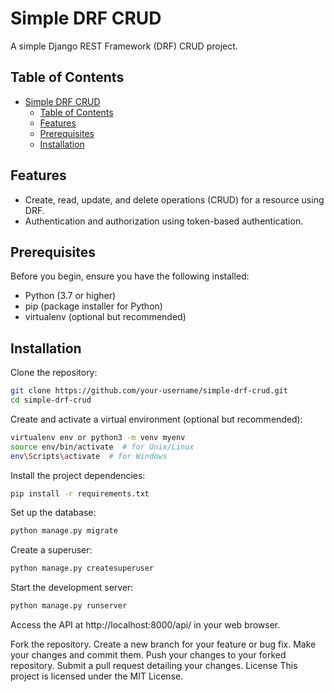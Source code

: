# Simple DRF CRUD

A simple Django REST Framework (DRF) CRUD project.

## Table of Contents

- [Simple DRF CRUD](#simple-drf-crud)
  - [Table of Contents](#table-of-contents)
  - [Features](#features)
  - [Prerequisites](#prerequisites)
  - [Installation](#installation)

## Features

- Create, read, update, and delete operations (CRUD) for a resource using DRF.
- Authentication and authorization using token-based authentication.

## Prerequisites

Before you begin, ensure you have the following installed:

- Python (3.7 or higher)
- pip (package installer for Python)
- virtualenv (optional but recommended)

## Installation

Clone the repository:

```bash
git clone https://github.com/your-username/simple-drf-crud.git
cd simple-drf-crud
```

Create and activate a virtual environment (optional but recommended):

```bash
virtualenv env or python3 -m venv myenv
source env/bin/activate  # for Unix/Linux
env\Scripts\activate  # for Windows
```

Install the project dependencies:

```bash
pip install -r requirements.txt
```

Set up the database:

```bash
python manage.py migrate
```

Create a superuser:

```bash
python manage.py createsuperuser
```

Start the development server:

```bash
python manage.py runserver
```

Access the API at http://localhost:8000/api/ in your web browser.

Fork the repository.
Create a new branch for your feature or bug fix.
Make your changes and commit them.
Push your changes to your forked repository.
Submit a pull request detailing your changes.
License
This project is licensed under the MIT License.
